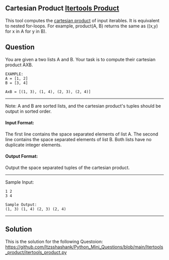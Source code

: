 ## Cartesian Product [Itertools Product](https://docs.python.org/3/library/itertools.html)
This tool computes the [cartesian product](https://en.wikipedia.org/wiki/Cartesian_product) of input iterables.
It is equivalent to nested for-loops.
For example, product(A, B) returns the same as ((x,y) for x in A for y in B).

## Question
You are given a two lists A and B. Your task is to compute their cartesian product AXB.
```
EXAMPLE:
A = [1, 2]
B = [3, 4]

AxB = [(1, 3), (1, 4), (2, 3), (2, 4)]
```
***


Note: A and B are sorted lists, and the cartesian product's tuples should be output in sorted order.

#### Input Format:
The first line contains the space separated elements of list A.
The second line contains the space separated elements of list B.
Both lists have no duplicate integer elements.


#### Output Format:
Output the space separated tuples of the cartesian product.

***

Sample Input:
```
1 2
3 4
```
 
```
Sample Output:
(1, 3) (1, 4) (2, 3) (2, 4)
```

***

## Solution
This is the solution for the following Questoion:
https://github.com/Itzsshashank/Python_Mini_Questions/blob/main/Itertools_product/itertools_product.py
